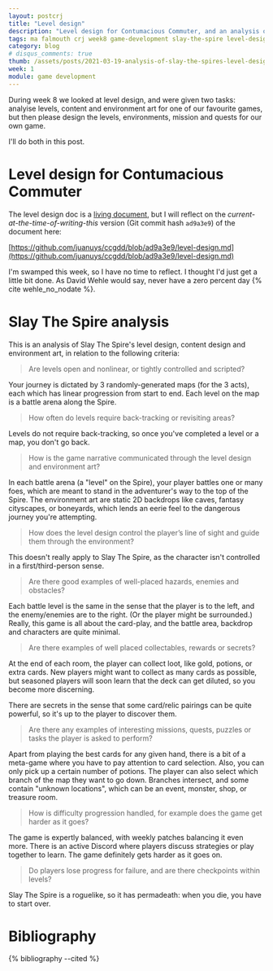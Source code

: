 ```yaml
---
layout: postcrj
title: "Level design"
description: "Level design for Contumacious Commuter, and an analysis of Slay The Spire's level design"
tags: ma falmouth crj week8 game-development slay-the-spire level-design contumacious
category: blog
# disqus_comments: true
thumb: /assets/posts/2021-03-19-analysis-of-slay-the-spires-level-design/thumb.jpg
week: 1
module: game development
---
```


During week 8 we looked at level design, and were given two tasks: analyise levels, content and environment art for one of our favourite games, but then please design the levels, environments, mission and quests for our own game.

I'll do both in this post.

# Level design for Contumacious Commuter

The level design doc is a [living document](https://github.com/juanuys/ccgdd/blob/master/level-design.md), but I will reflect on the *current-at-the-time-of-writing-this* version (Git commit hash `ad9a3e9`) of the document here:

[https://github.com/juanuys/ccgdd/blob/ad9a3e9/level-design.md](https://github.com/juanuys/ccgdd/blob/ad9a3e9/level-design.md)

I'm swamped this week, so I have no time to reflect. I thought I'd just get a little bit done. As David Wehle would say, never have a zero percent day {% cite wehle_no_nodate %}.


# Slay The Spire analysis


This is an analysis of Slay The Spire's level design, content design and environment art, in relation to the following criteria:

> Are levels open and nonlinear, or tightly controlled and scripted?

Your journey is dictated by 3 randomly-generated maps (for the 3 acts), each which has linear progression from start to end. Each level on the map is a battle arena along the Spire.

> How often do levels require back-tracking or revisiting areas?

Levels do not require back-tracking, so once you've completed a level or a map, you don't go back.

> How is the game narrative communicated through the level design and environment art?

In each battle arena (a "level" on the Spire), your player battles one or many foes, which are meant to stand in the adventurer's way to the top of the Spire. The environment art are static 2D backdrops like caves, fantasy cityscapes, or boneyards, which lends an eerie feel to the dangerous journey you're attempting.

> How does the level design control the player’s line of sight and guide them through the environment?

This doesn't really apply to Slay The Spire, as the character isn't controlled in a first/third-person sense.

> Are there good examples of well-placed hazards, enemies and obstacles?

Each battle level is the same in the sense that the player is to the left, and the enemy/enemies are to the right. (Or the player might be surrounded.) Really, this game is all about the card-play, and the battle area, backdrop and characters are quite minimal.

> Are there examples of well placed collectables, rewards or secrets?

At the end of each room, the player can collect loot, like gold, potions, or extra cards. New players might want to collect as many cards as possible, but seasoned players will soon learn that the deck can get diluted, so you become more discerning.

There are secrets in the sense that some card/relic pairings can be quite powerful, so it's up to the player to discover them.

> Are there any examples of interesting missions, quests, puzzles or tasks the player is asked to perform?

Apart from playing the best cards for any given hand, there is a bit of a meta-game where you have to pay attention to card selection. Also, you can only pick up a certain number of potions. The player can also select which branch of the map they want to go down. Branches intersect, and some contain "unknown locations", which can be an event, monster, shop, or treasure room.   

> How is difficulty progression handled, for example does the game get harder as it goes?

The game is expertly balanced, with weekly patches balancing it even more. There is an active Discord where players discuss strategies or play together to learn. The game definitely gets harder as it goes on.

> Do players lose progress for failure, and are there checkpoints within levels?

Slay The Spire is a roguelike, so it has permadeath: when you die, you have to start over.

# Bibliography

{% bibliography --cited %}